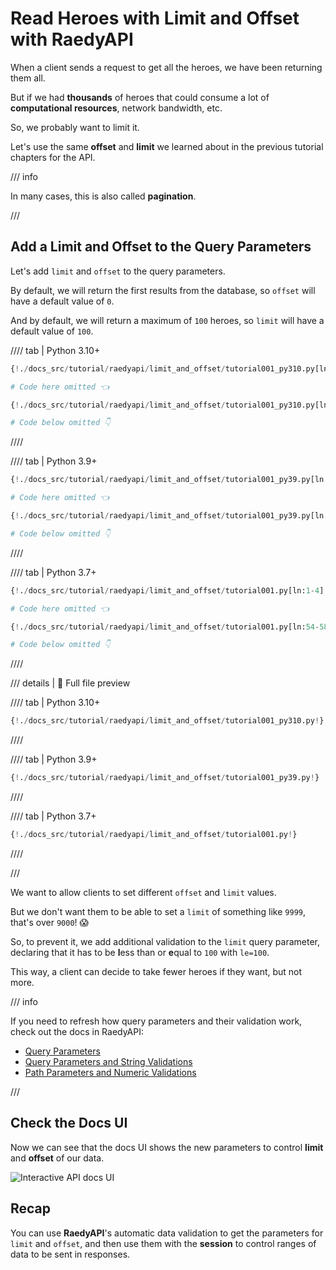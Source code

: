 # Read Heroes with Limit and Offset with RaedyAPI

When a client sends a request to get all the heroes, we have been returning them all.

But if we had **thousands** of heroes that could consume a lot of **computational resources**, network bandwidth, etc.

So, we probably want to limit it.

Let's use the same **offset** and **limit** we learned about in the previous tutorial chapters for the API.

/// info

In many cases, this is also called **pagination**.

///

## Add a Limit and Offset to the Query Parameters

Let's add `limit` and `offset` to the query parameters.

By default, we will return the first results from the database, so `offset` will have a default value of `0`.

And by default, we will return a maximum of `100` heroes, so `limit` will have a default value of `100`.

//// tab | Python 3.10+

```Python hl_lines="1  7  9"
{!./docs_src/tutorial/raedyapi/limit_and_offset/tutorial001_py310.py[ln:1-2]!}

# Code here omitted 👈

{!./docs_src/tutorial/raedyapi/limit_and_offset/tutorial001_py310.py[ln:52-56]!}

# Code below omitted 👇
```

////

//// tab | Python 3.9+

```Python hl_lines="3  9  11"
{!./docs_src/tutorial/raedyapi/limit_and_offset/tutorial001_py39.py[ln:1-4]!}

# Code here omitted 👈

{!./docs_src/tutorial/raedyapi/limit_and_offset/tutorial001_py39.py[ln:54-58]!}

# Code below omitted 👇
```

////

//// tab | Python 3.7+

```Python hl_lines="3  9  11"
{!./docs_src/tutorial/raedyapi/limit_and_offset/tutorial001.py[ln:1-4]!}

# Code here omitted 👈

{!./docs_src/tutorial/raedyapi/limit_and_offset/tutorial001.py[ln:54-58]!}

# Code below omitted 👇
```

////

/// details | 👀 Full file preview

//// tab | Python 3.10+

```Python
{!./docs_src/tutorial/raedyapi/limit_and_offset/tutorial001_py310.py!}
```

////

//// tab | Python 3.9+

```Python
{!./docs_src/tutorial/raedyapi/limit_and_offset/tutorial001_py39.py!}
```

////

//// tab | Python 3.7+

```Python
{!./docs_src/tutorial/raedyapi/limit_and_offset/tutorial001.py!}
```

////

///

We want to allow clients to set different `offset` and `limit` values.

But we don't want them to be able to set a `limit` of something like `9999`, that's over `9000`! 😱

So, to prevent it, we add additional validation to the `limit` query parameter, declaring that it has to be **l**ess than or **e**qual to `100` with `le=100`.

This way, a client can decide to take fewer heroes if they want, but not more.

/// info

If you need to refresh how query parameters and their validation work, check out the docs in RaedyAPI:

* <a href="https://readyapi.khulnasoft.com/tutorial/query-params/" class="external-link" target="_blank">Query Parameters</a>
* <a href="https://readyapi.khulnasoft.com/tutorial/query-params-str-validations/" class="external-link" target="_blank">Query Parameters and String Validations</a>
* <a href="https://readyapi.khulnasoft.com/tutorial/path-params-numeric-validations/" class="external-link" target="_blank">Path Parameters and Numeric Validations</a>

///

## Check the Docs UI

Now we can see that the docs UI shows the new parameters to control **limit** and **offset** of our data.

<img class="shadow" alt="Interactive API docs UI" src="/img/tutorial/raedyapi/limit-and-offset/image01.png">

## Recap

You can use **RaedyAPI**'s automatic data validation to get the parameters for `limit` and `offset`, and then use them with the **session** to control ranges of data to be sent in responses.
